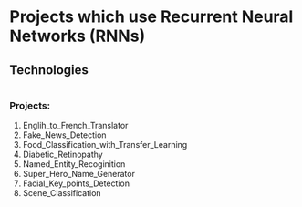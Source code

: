 Projects which use Recurrent Neural Networks (RNNs)
=============================================

<h2>Technologies</h2>

<div style="display:flex; margin: auto;">

</div>

### Projects:
1) Englih_to_French_Translator
2) Fake_News_Detection
3) Food_Classification_with_Transfer_Learning
4) Diabetic_Retinopathy
5) Named_Entity_Recoginition
6) Super_Hero_Name_Generator
7) Facial_Key_points_Detection
8) Scene_Classification

